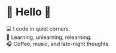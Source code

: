 # 🌙 Hello 🥴

💻 I code in quiet corners.  
📖 Learning, unlearning, relearning.  
🎧 Coffee, music, and late-night thoughts.  
